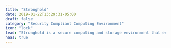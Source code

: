 ```yaml
---
title: "Stronghold"
date: 2019-01-22T13:29:31-05:00
draft: false
category: "Security Compliant Computing Environment"
icon: "lock"
lead: "Stronghold is a secure computing and storage environment that enables Brown researchers to analyze sensitive data, while complying with regulatory or contractual requirements. Stronghold is currently self-certified to meet the security requirements and controls for HIPAA (Health Insurance Portability and Accountability Act) and is undergoing the certification process for FISMA (Federal Information Security Management Act) and CJIS (Criminal Justice Information Security)."
haas: true
---
```


